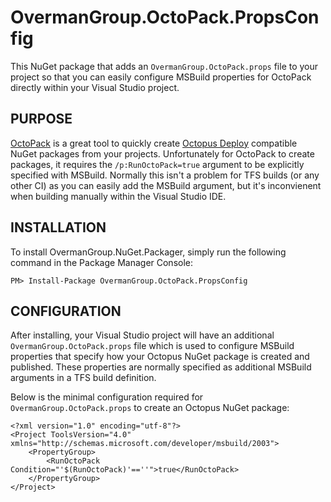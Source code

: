 # OvermanGroup.OctoPack.PropsConfig

This NuGet package that adds an `OvermanGroup.OctoPack.props` file to your project so that you can easily configure MSBuild properties for OctoPack directly within your Visual Studio project.

## PURPOSE
[OctoPack][1] is a great tool to quickly create [Octopus Deploy][2] compatible NuGet packages from your projects. Unfortunately for OctoPack to create packages, it requires the `/p:RunOctoPack=true` argument to be explicitly specified with MSBuild. Normally this isn't a problem for TFS builds (or any other CI) as you can easily add the MSBuild argument, but it's inconvienent when building manually within the Visual Studio IDE.

## INSTALLATION
To install OvermanGroup.NuGet.Packager, simply run the following command in the Package Manager Console:

    PM> Install-Package OvermanGroup.OctoPack.PropsConfig

## CONFIGURATION
After installing, your Visual Studio project will have an additional `OvermanGroup.OctoPack.props` file which is used to configure MSBuild properties that specify how your Octopus NuGet package is created and published. These properties are normally specified as additional MSBuild arguments in a TFS build definition.

Below is the minimal configuration required for `OvermanGroup.OctoPack.props` to create an Octopus NuGet package:
```
<?xml version="1.0" encoding="utf-8"?>
<Project ToolsVersion="4.0" xmlns="http://schemas.microsoft.com/developer/msbuild/2003">
	<PropertyGroup>
		<RunOctoPack Condition="'$(RunOctoPack)'==''">true</RunOctoPack>
	</PropertyGroup>
</Project>
```

[1]: http://docs.octopusdeploy.com/display/OD/Using+OctoPack
[2]: http://octopusdeploy.com/
